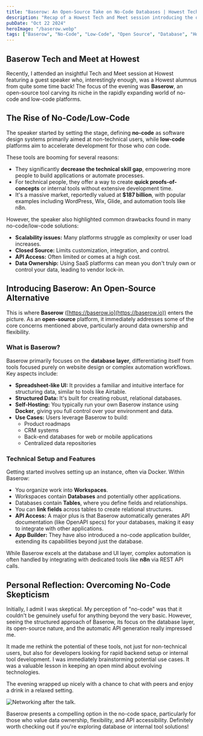 ```yaml
---
title: "Baserow: An Open-Source Take on No-Code Databases | Howest Tech & Meet Recap"
description: "Recap of a Howest Tech and Meet session introducing the open-source no-code/low-code database platform, Baserow, and reflections on the potential of these tools."
pubDate: "Oct 22 2024"
heroImage: "/baserow.webp"
tags: ["Baserow", "No-Code", "Low-Code", "Open Source", "Database", "Howest"]
---
```


## Baserow Tech and Meet at Howest

Recently, I attended an insightful Tech and Meet session at Howest featuring a guest speaker who, interestingly enough, was a Howest alumnus from quite some time back! The focus of the evening was **Baserow**, an open-source tool carving its niche in the rapidly expanding world of no-code and low-code platforms.

## The Rise of No-Code/Low-Code

The speaker started by setting the stage, defining **no-code** as software design systems primarily aimed at non-technical users, while **low-code** platforms aim to accelerate development for those who *can* code.

These tools are booming for several reasons:

* They significantly **decrease the technical skill gap**, empowering more people to build applications or automate processes.
* For technical people, they offer a way to create **quick proofs-of-concepts** or internal tools without extensive development time.
* It's a massive market, reportedly valued at **$187 billion**, with popular examples including WordPress, Wix, Glide, and automation tools like n8n.

However, the speaker also highlighted common drawbacks found in many no-code/low-code solutions:

* **Scalability issues:** Many platforms struggle as complexity or user load increases.
* **Closed Source:** Limits customization, integration, and control.
* **API Access:** Often limited or comes at a high cost.
* **Data Ownership:** Using SaaS platforms can mean you don't truly own or control your data, leading to vendor lock-in.

## Introducing Baserow: An Open-Source Alternative

This is where **Baserow** ([https://baserow.io](https://baserow.io)) enters the picture. As an **open-source** platform, it immediately addresses some of the core concerns mentioned above, particularly around data ownership and flexibility.

### What is Baserow?

Baserow primarily focuses on the **database layer**, differentiating itself from tools focused purely on website design or complex automation workflows. Key aspects include:

* **Spreadsheet-like UI:** It provides a familiar and intuitive interface for structuring data, similar to tools like Airtable.
* **Structured Data:** It's built for creating robust, relational databases.
* **Self-Hosting:** You typically run your own Baserow instance using **Docker**, giving you full control over your environment and data.
* **Use Cases:** Users leverage Baserow to build:
    * Product roadmaps
    * CRM systems
    * Back-end databases for web or mobile applications
    * Centralized data repositories

### Technical Setup and Features

Getting started involves setting up an instance, often via Docker. Within Baserow:

* You organize work into **Workspaces**.
* Workspaces contain **Databases** and potentially other applications.
* Databases contain **Tables**, where you define fields and relationships.
* You can **link fields** across tables to create relational structures.
* **API Access:** A major plus is that Baserow automatically generates API documentation (like OpenAPI specs) for your databases, making it easy to integrate with other applications.
* **App Builder:** They have also introduced a no-code application builder, extending its capabilities beyond just the database.

While Baserow excels at the database and UI layer, complex automation is often handled by integrating with dedicated tools like **n8n** via REST API calls.

## Personal Reflection: Overcoming No-Code Skepticism

Initially, I admit I was skeptical. My perception of "no-code" was that it couldn't be genuinely useful for anything beyond the very basic. However, seeing the structured approach of Baserow, its focus on the database layer, its open-source nature, and the automatic API generation really impressed me.

It made me rethink the potential of these tools, not just for non-technical users, but also for developers looking for rapid backend setup or internal tool development. I was immediately brainstorming potential use cases. It was a valuable lesson in keeping an open mind about evolving technologies.

The evening wrapped up nicely with a chance to chat with peers and enjoy a drink in a relaxed setting.

![Networking after the talk.](/drankje.webp)

Baserow presents a compelling option in the no-code space, particularly for those who value data ownership, flexibility, and API accessibility. Definitely worth checking out if you're exploring database or internal tool solutions!